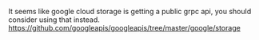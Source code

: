 It seems like google cloud storage is getting a public grpc api, you should consider using that instead.
https://github.com/googleapis/googleapis/tree/master/google/storage
